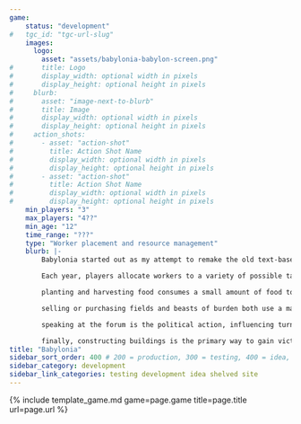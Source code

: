 ```yaml
---
game:
    status: "development"
#   tgc_id: "tgc-url-slug"
    images:
      logo:
        asset: "assets/babylonia-babylon-screen.png"
#       title: Logo
#       display_width: optional width in pixels
#       display_height: optional height in pixels
#     blurb:
#       asset: "image-next-to-blurb"
#       title: Image
#       display_width: optional width in pixels
#       display_height: optional height in pixels
#     action_shots:
#       - asset: "action-shot"
#         title: Action Shot Name
#         display_width: optional width in pixels
#         display_height: optional height in pixels
#       - asset: "action-shot"
#         title: Action Shot Name
#         display_width: optional width in pixels
#         display_height: optional height in pixels
    min_players: "3"
    max_players: "4??"
    min_age: "12"
    time_range: "???"
    type: "Worker placement and resource management"
    blurb: |-
        Babylonia started out as my attempt to remake the old text-based computer game "Hamurabi", and evolved into a worker placement and competitive bidding game.

        Each year, players allocate workers to a variety of possible tasks:  planting and harvesting food, selling or purchasing fields, selling or purchasing beasts of burden, speaking at the forum, or helping to construct buildings.

        planting and harvesting food consumes a small amount of food to be used for seed, and then adds a (usually larger) amount of food based on a random harvest result.

        selling or purchasing fields and beasts of burden both use a market system that changes the price based on the number of buyers and sellers at any one time; the price is paid in food.  Beasts of burden can act as additional workers when paired with an actual worker.

        speaking at the forum is the political action, influencing turn order.

        finally, constructing buildings is the primary way to gain victory points:  when a building is constructed, it is added to the kingdom which contributed the most work into building it by dedicating workers (and beasts of burden) to the building's construction (this is the "competitive bidding" part of the game).  small and medium sized buildings have effects on the yearly management of the kingdom, and the large monuments give bonus victory points at the end of the game.
title: "Babylonia"
sidebar_sort_order: 400 # 200 = production, 300 = testing, 400 = idea, 500 = shelved
sidebar_category: development
sidebar_link_categories: testing development idea shelved site
---
```

{% include template_game.md game=page.game title=page.title url=page.url %}
